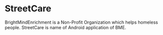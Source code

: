 # StreetCare
BrightMindEnrichment is a Non-Profit Organization which helps homeless people. StreetCare is name of Android application of BME.
